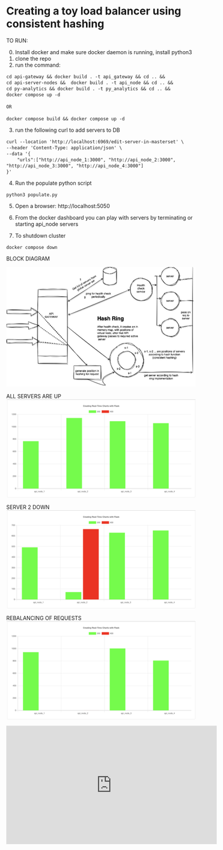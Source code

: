 # Creating a toy load balancer using consistent hashing
TO RUN:

0) Install docker and make sure docker daemon is running, install python3
1) clone the repo 
2) run the command: 
```
cd api-gateway && docker build . -t api_gateway && cd .. && 
cd api-server-nodes &&  docker build . -t api_node && cd .. && 
cd py-analytics && docker build . -t py_analytics && cd .. &&  
docker compose up -d

OR

docker compose build && docker compose up -d
```

3) run the following curl to add servers to DB
```
curl --location 'http://localhost:6969/edit-server-in-masterset' \
--header 'Content-Type: application/json' \
--data '{
    "urls":["http://api_node_1:3000", "http://api_node_2:3000", "http://api_node_3:3000", "http://api_node_4:3000"]
}'
```
4) Run the populate python script
```
python3 populate.py
```
5) Open a browser: http://localhost:5050
6) From the docker dashboard you can play with servers by terminating or starting api_node servers

7) To shutdown cluster
```
docker compose down
```
BLOCK DIAGRAM

![](./img/blockDiagram.jpg)


ALL SERVERS ARE UP
![](./img/allServerup.png)


SERVER 2 DOWN
![](./img/server2down.png)


REBALANCING OF REQUESTS
![](./img/rebalanced.png)


<iframe width="560" height="315" src="https://www.youtube.com/embed/9TDIp6sckvw" title="YouTube video player" frameborder="0" allow="accelerometer; autoplay; clipboard-write; encrypted-media; gyroscope; picture-in-picture; web-share" allowfullscreen></iframe>
